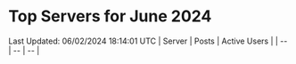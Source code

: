 # Top Servers for June 2024
Last Updated: 06/02/2024 18:14:01 UTC
| Server | Posts | Active Users |
| -- | -- | -- |
